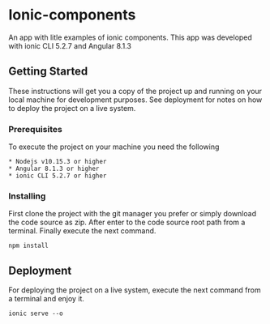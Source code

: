 # Ionic-components
An app with litle examples of ionic components. This app was developed with ionic CLI 5.2.7 and Angular 8.1.3


## Getting Started

These instructions will get you a copy of the project up and running on your local machine for development purposes. See deployment for notes on how to deploy the project on a live system.

### Prerequisites

To execute the project on your machine you need the following

```
* Nodejs v10.15.3 or higher
* Angular 8.1.3 or higher
* ionic CLI 5.2.7 or higher
```

### Installing

First clone the project with the git manager you prefer or simply download the code source as zip.
After enter to the code source root path from a terminal.
Finally execute the next command.

```
npm install 
```

## Deployment

For deploying the project on a live system, execute the next command from a terminal and enjoy it.

```
ionic serve --o 
```
